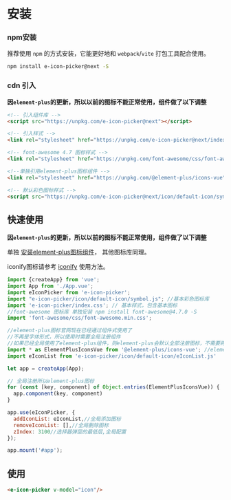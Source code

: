 # 安装

### npm安装

推荐使用 `npm` 的方式安装，它能更好地和 `webpack`/`vite` 打包工具配合使用。

```bash
npm install e-icon-picker@next -S
```

### cdn 引入

**因`element-plus`的更新，所以以前的图标不能正常使用，组件做了以下调整**

```html
<!-- 引入组件库 -->
<script src="https://unpkg.com/e-icon-picker@next"></script>

<!-- 引入样式 -->
<link rel="stylesheet" href="https://unpkg.com/e-icon-picker@next/index.css">

<!-- font-awesome 4.7 图标样式 -->
<link rel="stylesheet" href="https://unpkg.com/font-awesome/css/font-awesome.min.css">

<!--单独引用element-plus图标组件 -->
<link rel="stylesheet" href="https://unpkg.com/@element-plus/icons-vue">

<!-- 默认彩色图标样式 -->
<script src="https://unpkg.com/e-icon-picker@next/icon/default-icon/symbol.js"></script>
```

## 快速使用

**因`element-plus`的更新，所以以前的图标不能正常使用，组件做了以下调整**
>
单独 [安装element-plus图标组件](https://element-plus.gitee.io/zh-CN/component/icon.html#%E4%BD%BF%E7%94%A8%E5%8C%85%E7%AE%A1%E7%90%86%E5%99%A8)， 其他图标库同理。

iconify图标请参考 [iconify](https://iconify.design/) 使用方法。

```js
import {createApp} from 'vue';
import App from './App.vue';
import eIconPicker from 'e-icon-picker';
import "e-icon-picker/icon/default-icon/symbol.js"; //基本彩色图标库
import 'e-icon-picker/index.css'; // 基本样式，包含基本图标
//font-awesome 图标库 单独安装 npm install font-awesome@4.7.0 -S
import 'font-awesome/css/font-awesome.min.css';

//element-plus图标官网现在已经通过组件式使用了
//不再是字体形式，所以使用时需要全局注册组件
//如果已经全局使用了element-plus组件，则element-plus会默认全部注册图标，不需要再去安装图标库注册
import * as ElementPlusIconsVue from '@element-plus/icons-vue'; //element-plus 图标库
import eIconList from 'e-icon-picker/icon/default-icon/eIconList.js'

let app = createApp(App);

// 全局注册所以element-plus图标
for (const [key, component] of Object.entries(ElementPlusIconsVue)) {
  app.component(key, component)
}

app.use(eIconPicker, {
  addIconList: eIconList,//全局添加图标
  removeIconList: [],//全局删除图标
  zIndex: 3100//选择器弹层的最低层,全局配置
});

app.mount('#app');
```

## 使用

```html
<e-icon-picker v-model="icon"/>
```
